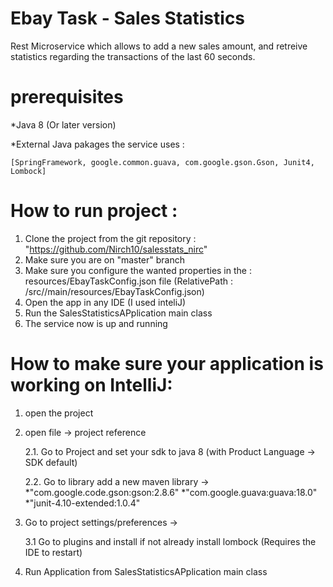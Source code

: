 # Ebay Task - Sales Statistics
Rest Microservice which allows to add a new sales amount, and retreive statistics regarding the transactions of the last 60 seconds.



# prerequisites

*Java 8 (Or later version)

*External Java pakages the service uses :

	[SpringFramework, google.common.guava, com.google.gson.Gson, Junit4, Lombock]



# How to run project : 

1. Clone the project from the git repository : "https://github.com/Nirch10/salesstats_nirc"
2. Make sure you are on "master" branch
3. Make sure you configure the wanted properties in the : resources/EbayTaskConfig.json file
 	(RelativePath : /src//main/resources/EbayTaskConfig.json)
4. Open the app in any IDE (I used inteliJ)
5. Run the SalesStatisticsAPplication main class 
6. The service now is up and running


# How to make sure your application is working on IntelliJ:

1. open the project
2. open file -> project reference

	2.1. Go to Project and set your sdk to java 8 (with Product Language -> SDK default)
	
	2.2. Go to library add a new maven library -> 
		*"com.google.code.gson:gson:2.8.6"
		*"com.google.guava:guava:18.0"
		*"junit-4.10-extended:1.0.4"
		
3. Go to project settings/preferences ->

	3.1 Go to plugins and install if not already install lombock (Requires the IDE to restart)
	
4. Run Application from SalesStatisticsAPplication main class 

